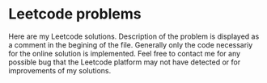 # Leetcode problems

Here are my Leetcode solutions. Description of the problem is displayed as a comment in the begining of the file. Generally only the code necessariy for the online solution is implemented. Feel free to contact me for any possible bug that the Leetcode platform may not have detected or for improvements of my solutions.
